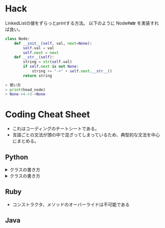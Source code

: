 # Hack

LinkedListの値をずらっとprintする方法。
以下のように Node#__str__ を実装すれば良い。


```py
class Node:
    def __init__(self, val, next=None):
        self.val = val
        self.next = next
    def __str__(self):
        string = str(self.val)
        if self.next is not None:
            string += "->" + self.next.__str__()
        return string
  
> 使い方
> print(head_node)
> None->4->3->None
```




# Coding Cheat Sheet

- これはコーディングのチートシートである。
- 言語ごとの文法が頭の中で混ざってしまっているため、典型的な文法を中心にまとめる。


## Python

<details>
<summary> クラスの書き方</summary>

- 典型的なクラスの書き方
- コンストラクタ、メソッドのオーバーライドは不可能である
  - 同名のものが複数定義された場合最後のものが有効になる
- インスタンス変数は外部から、(オブジェクト.インスタンス変数)で取得できる
- コンストラクタの内部で、インスタンス変数を定義する場合には`self.`が必要である。

```
class Node:
    serial_number = 0                  # クラス定義直下で定義されるのはクラス変数(selfは付けない、インスタンス変数ではない!!!)
    
    @classmethod                       # クラスメソッド
    def get_current_number(cls):
        return cls.serial_number       # クラス変数の参照はcls.~またはself.~から。代入時はself.~ではなくcls.~で行う(self.~だとインスタンス変数が定義されてしまう)

    def __init__(self, value, next):
        self.value = value            # コンストラクタ/メソッドの内部からインスタンス変数を参照/定義する時にはselfが必要(Rubyは参照時は同名のローカル変数が存在しない限り省略可能だった)
        self.next = next
```

- コンストラクタ/メソッドの内部でインスタンス変数を定義するには、`self.が必須`
- コンストラクタ/メソッド内でインスタンス変数/メソッドにアクセスするには、`self.が必須`
- コンストラクタ/メソッド内でselfを付けずに変数を呼び出すと、それはローカル変数のみ探索する(インスタンス変数にはアクセスされない)

- returnのみ定義して返り値なしも可能
    
</details>

<details>
<summary> クラスの書き方</summary>
</details>






## Ruby

- コンストラクタ、メソッドのオーバーライドは不可能である

## Java
